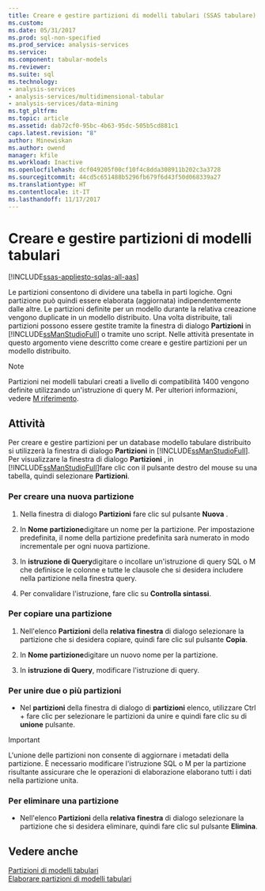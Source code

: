 ```yaml
---
title: Creare e gestire partizioni di modelli tabulari (SSAS tabulare) | Documenti Microsoft
ms.custom: 
ms.date: 05/31/2017
ms.prod: sql-non-specified
ms.prod_service: analysis-services
ms.service: 
ms.component: tabular-models
ms.reviewer: 
ms.suite: sql
ms.technology:
- analysis-services
- analysis-services/multidimensional-tabular
- analysis-services/data-mining
ms.tgt_pltfrm: 
ms.topic: article
ms.assetid: dab72cf0-95bc-4b63-95dc-505b5cd881c1
caps.latest.revision: "8"
author: Minewiskan
ms.author: owend
manager: kfile
ms.workload: Inactive
ms.openlocfilehash: dcf049205f00cf10f4c8dda308911b202c3a3728
ms.sourcegitcommit: 44cd5c651488b5296fb679f6d43f50d068339a27
ms.translationtype: HT
ms.contentlocale: it-IT
ms.lasthandoff: 11/17/2017
---
```

# <a name="create-and-manage-tabular-model-partitions"></a>Creare e gestire partizioni di modelli tabulari

[!INCLUDE[ssas-appliesto-sqlas-all-aas](../../includes/ssas-appliesto-sqlas-all-aas.md)]

  Le partizioni consentono di dividere una tabella in parti logiche. Ogni partizione può quindi essere elaborata (aggiornata) indipendentemente dalle altre. Le partizioni definite per un modello durante la relativa creazione vengono duplicate in un modello distribuito. Una volta distribuite, tali partizioni possono essere gestite tramite la finestra di dialogo **Partizioni** in [!INCLUDE[ssManStudioFull](../../includes/ssmanstudiofull-md.md)] o tramite uno script. Nelle attività presentate in questo argomento viene descritto come creare e gestire partizioni per un modello distribuito.  
  
  > [!NOTE]  
>  Partizioni nei modelli tabulari creati a livello di compatibilità 1400 vengono definite utilizzando un'istruzione di query M. Per ulteriori informazioni, vedere [M riferimento](https://msdn.microsoft.com/library/mt211003.aspx). 
>
  
## <a name="tasks"></a>Attività  
 Per creare e gestire partizioni per un database modello tabulare distribuito si utilizzerà la finestra di dialogo **Partizioni** in [!INCLUDE[ssManStudioFull](../../includes/ssmanstudiofull-md.md)]. Per visualizzare la finestra di dialogo **Partizioni** , in [!INCLUDE[ssManStudioFull](../../includes/ssmanstudiofull-md.md)]fare clic con il pulsante destro del mouse su una tabella, quindi selezionare **Partizioni**.  
  
###  <a name="bkmk_create_new"></a> Per creare una nuova partizione  
  
1.  Nella finestra di dialogo **Partizioni** fare clic sul pulsante **Nuova** .  
  
2.  In **Nome partizione**digitare un nome per la partizione. Per impostazione predefinita, il nome della partizione predefinita sarà numerato in modo incrementale per ogni nuova partizione.  
  
3.  In **istruzione di Query**digitare o incollare un'istruzione di query SQL o M che definisce le colonne e tutte le clausole che si desidera includere nella partizione nella finestra query.  
  
4.  Per convalidare l'istruzione, fare clic su **Controlla sintassi**.  
  
###  <a name="bkmk_copy"></a> Per copiare una partizione  
  
1.  Nell'elenco **Partizioni** della **relativa finestra** di dialogo selezionare la partizione che si desidera copiare, quindi fare clic sul pulsante **Copia**.   
  
2.  In **Nome partizione**digitare un nuovo nome per la partizione.  
  
3.  In **istruzione di Query**, modificare l'istruzione di query.  
  
###  <a name="bkmk_merge"></a> Per unire due o più partizioni  
  
-   Nel **partizioni** della finestra di dialogo di **partizioni** elenco, utilizzare Ctrl + fare clic per selezionare le partizioni da unire e quindi fare clic su di **unione** pulsante.  
  
> [!IMPORTANT]  
>  L'unione delle partizioni non consente di aggiornare i metadati della partizione. È necessario modificare l'istruzione SQL o M per la partizione risultante assicurare che le operazioni di elaborazione elaborano tutti i dati nella partizione unita.  
  
###  <a name="bkmk_delete"></a> Per eliminare una partizione  
  
-   Nell'elenco **Partizioni** della **relativa finestra** di dialogo selezionare la partizione che si desidera eliminare, quindi fare clic sul pulsante **Elimina**.  
  
## <a name="see-also"></a>Vedere anche  
 [Partizioni di modelli tabulari](../../analysis-services/tabular-models/tabular-model-partitions-ssas-tabular.md)   
 [Elaborare partizioni di modelli tabulari](../../analysis-services/tabular-models/process-tabular-model-partitions-ssas-tabular.md)  
  
  
